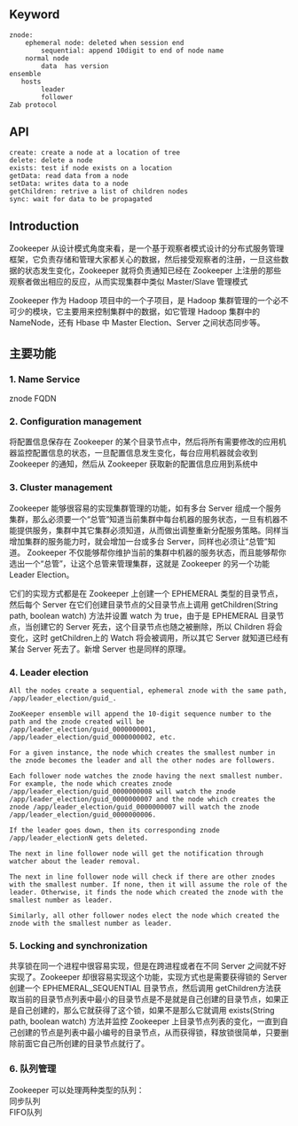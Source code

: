 ## Keyword
```
znode: 
    ephemeral node: deleted when session end
        sequential: append 10digit to end of node name
    normal node
        data  has version
ensemble
   hosts  
        leader  
        follower  
Zab protocol
```

## API
```
create: create a node at a location of tree
delete: delete a node
exists: test if node exists on a location
getData: read data from a node
setData: writes data to a node
getChildren: retrive a list of children nodes
sync: wait for data to be propagated
```

## Introduction
Zookeeper 从设计模式角度来看，是一个基于观察者模式设计的分布式服务管理框架，它负责存储和管理大家都关心的数据，然后接受观察者的注册，一旦这些数据的状态发生变化，Zookeeper 就将负责通知已经在 Zookeeper 上注册的那些观察者做出相应的反应，从而实现集群中类似 Master/Slave 管理模式

Zookeeper 作为 Hadoop 项目中的一个子项目，是 Hadoop 集群管理的一个必不可少的模块，它主要用来控制集群中的数据，如它管理 Hadoop 集群中的 NameNode，还有 Hbase 中 Master Election、Server 之间状态同步等。  

## 主要功能
### 1. Name Service
znode FQDN
### 2. Configuration management
将配置信息保存在 Zookeeper 的某个目录节点中，然后将所有需要修改的应用机器监控配置信息的状态，一旦配置信息发生变化，每台应用机器就会收到 Zookeeper 的通知，然后从 Zookeeper 获取新的配置信息应用到系统中
### 3. Cluster management
Zookeeper 能够很容易的实现集群管理的功能，如有多台 Server 组成一个服务集群，那么必须要一个“总管”知道当前集群中每台机器的服务状态，一旦有机器不能提供服务，集群中其它集群必须知道，从而做出调整重新分配服务策略。同样当增加集群的服务能力时，就会增加一台或多台 Server，同样也必须让“总管”知道。
Zookeeper 不仅能够帮你维护当前的集群中机器的服务状态，而且能够帮你选出一个“总管”，让这个总管来管理集群，这就是 Zookeeper 的另一个功能 Leader Election。


它们的实现方式都是在 Zookeeper 上创建一个 EPHEMERAL 类型的目录节点，然后每个 Server 在它们创建目录节点的父目录节点上调用 getChildren(String path, boolean watch) 方法并设置 watch 为 true，由于是 EPHEMERAL 目录节点，当创建它的 Server 死去，这个目录节点也随之被删除，所以 Children 将会变化，这时 getChildren上的 Watch 将会被调用，所以其它 Server 就知道已经有某台 Server 死去了。新增 Server 也是同样的原理。
### 4. Leader election
```
All the nodes create a sequential, ephemeral znode with the same path, /app/leader_election/guid_.

ZooKeeper ensemble will append the 10-digit sequence number to the path and the znode created will be /app/leader_election/guid_0000000001, /app/leader_election/guid_0000000002, etc.

For a given instance, the node which creates the smallest number in the znode becomes the leader and all the other nodes are followers.

Each follower node watches the znode having the next smallest number. For example, the node which creates znode /app/leader_election/guid_0000000008 will watch the znode /app/leader_election/guid_0000000007 and the node which creates the znode /app/leader_election/guid_0000000007 will watch the znode /app/leader_election/guid_0000000006.

If the leader goes down, then its corresponding znode /app/leader_electionN gets deleted.

The next in line follower node will get the notification through watcher about the leader removal.

The next in line follower node will check if there are other znodes with the smallest number. If none, then it will assume the role of the leader. Otherwise, it finds the node which created the znode with the smallest number as leader.

Similarly, all other follower nodes elect the node which created the znode with the smallest number as leader.
```
### 5. Locking and synchronization
共享锁在同一个进程中很容易实现，但是在跨进程或者在不同 Server 之间就不好实现了。Zookeeper 却很容易实现这个功能，实现方式也是需要获得锁的 Server 创建一个 EPHEMERAL_SEQUENTIAL 目录节点，然后调用 getChildren方法获取当前的目录节点列表中最小的目录节点是不是就是自己创建的目录节点，如果正是自己创建的，那么它就获得了这个锁，如果不是那么它就调用 exists(String path, boolean watch) 方法并监控 Zookeeper 上目录节点列表的变化，一直到自己创建的节点是列表中最小编号的目录节点，从而获得锁，释放锁很简单，只要删除前面它自己所创建的目录节点就行了。

### 6. 队列管理
Zookeeper 可以处理两种类型的队列：  
同步队列  
FIFO队列  


